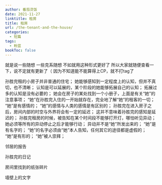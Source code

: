 ```yaml
---
author: 番茄烫饭
date: 2021-11-27
linktitle: 租房
title: 租房
url: /the-tenant-and-the-house/
categories:
  - 短篇
tags:
  - 粉蓝
bookToc: false
---
```


就是说一些随想
一些克系随想
不如就用这种形式更好了
所以大家就随便查看一下，说不定就有更新了（
因为不知道能不能算得上CP，就不打tag了

<!--more-->

孙胜完租的小房子并非普通的住宅；
她能够感知到一定程度上的认知，但并不真切，也不清晰；
认知是可以延展的，某个阶段的她能够拓展自己的认知；
拓展过多的认知是没有必要的；
她会在房子的某处找到一个小册子，上面是有关“她”的注意事项；
“她”在孙胜完入住的一开始就存在，完全地了解“她”的租客的一切；
“她”是有感情的；
“她”的感情与人类的感情是有区别的；
孙胜完在进入房子之后，房间内部的时空与外界将会有一定的延迟；
这并不意味着孙胜完的感知是延迟的；
孙胜完租房的时候，被告知在某个时间段不能够打开灯，哪怕听见异动；
她必须等所有的异动停止之后才能够行动；
异动并不是“她”所发出来的；
“她”是有名字的；
“她”的名字必须由“她”本人告知，任何其它的途径都是虚假的；
“她”是有形的；
“她”被人崇拜；


邻居的报告

孙胜完的日记

房间里找到的纸张碎片

墙壁上的文字
